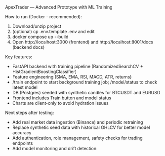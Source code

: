ApexTrader — Advanced Prototype with ML Training

How to run (Docker - recommended):
1. Download/unzip project
2. (optional) cp .env.template .env and edit
3. docker compose up --build
4. Open http://localhost:3000 (frontend) and http://localhost:8001/docs (backend docs)

Key features:
- FastAPI backend with training pipeline (RandomizedSearchCV + HistGradientBoostingClassifier)
- Feature engineering (SMA, EMA, RSI, MACD, ATR, returns)
- /train endpoint to start background training job; /model/status to check latest model
- DB (Postgres) seeded with synthetic candles for BTCUSDT and EURUSD
- Frontend includes Train button and model status
- Charts are client-only to avoid hydration issues

Next steps after testing:
- Add real market data ingestion (Binance) and periodic retraining
- Replace synthetic seed data with historical OHLCV for better model accuracy
- Add authentication, role management, safety checks for trading endpoints
- Add model monitoring and drift detection
